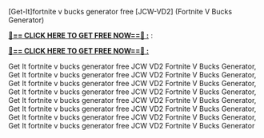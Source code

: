 [Get-It]fortnite v bucks generator free [JCW-VD2] (Fortnite V Bucks Generator)

**[🔴== CLICK HERE TO GET FREE NOW==🔴 :](https://oercommons.s3.amazonaws.com/media/courseware/relatedresource/file/all-zit.html)**
:

**[🔴== CLICK HERE TO GET FREE NOW==🔴 :](https://oercommons.s3.amazonaws.com/media/courseware/relatedresource/file/gift-zit.html)**

 Get It fortnite v bucks generator free JCW VD2 Fortnite V Bucks Generator, Get It fortnite v bucks generator free JCW VD2 Fortnite V Bucks Generator, Get It fortnite v bucks generator free JCW VD2 Fortnite V Bucks Generator, Get It fortnite v bucks generator free JCW VD2 Fortnite V Bucks Generator, Get It fortnite v bucks generator free JCW VD2 Fortnite V Bucks Generator, Get It fortnite v bucks generator free JCW VD2 Fortnite V Bucks Generator, Get It fortnite v bucks generator free JCW VD2 Fortnite V Bucks Generator, Get It fortnite v bucks generator free JCW VD2 Fortnite V Bucks Generator
